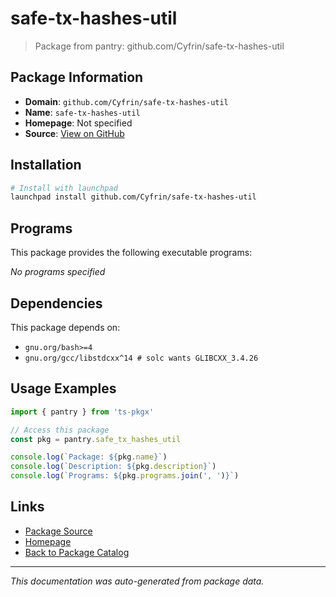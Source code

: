 # safe-tx-hashes-util

> Package from pantry: github.com/Cyfrin/safe-tx-hashes-util

## Package Information

- **Domain**: `github.com/Cyfrin/safe-tx-hashes-util`
- **Name**: `safe-tx-hashes-util`
- **Homepage**: Not specified
- **Source**: [View on GitHub](https://github.com/pkgxdev/pantry/tree/main/projects/github.com/Cyfrin/safe-tx-hashes-util/package.yml)

## Installation

```bash
# Install with launchpad
launchpad install github.com/Cyfrin/safe-tx-hashes-util
```

## Programs

This package provides the following executable programs:

*No programs specified*

## Dependencies

This package depends on:

- `gnu.org/bash>=4`
- `gnu.org/gcc/libstdcxx^14 # solc wants GLIBCXX_3.4.26`

## Usage Examples

```typescript
import { pantry } from 'ts-pkgx'

// Access this package
const pkg = pantry.safe_tx_hashes_util

console.log(`Package: ${pkg.name}`)
console.log(`Description: ${pkg.description}`)
console.log(`Programs: ${pkg.programs.join(', ')}`)
```

## Links

- [Package Source](https://github.com/pkgxdev/pantry/tree/main/projects/github.com/Cyfrin/safe-tx-hashes-util/package.yml)
- [Homepage](#)
- [Back to Package Catalog](../package-catalog.md)

---

*This documentation was auto-generated from package data.*

